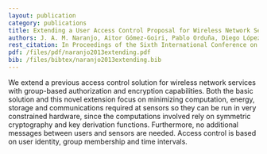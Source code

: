```yaml
--- 
layout: publication
category: publications
title: Extending a User Access Control Proposal for Wireless Network Services with Hierarchical User Credentials
authors: J. A. M. Naranjo, Aitor Gómez-Goiri, Pablo Orduña, Diego López-de-Ipiña, L. G. Casado
rest_citation: In Proceedings of the Sixth International Conference on Computational Intelligence in Security for Information Systems, <a href="http://gicap.ubu.es/cisis2013/home/home.shtml">CISIS 2013</a>, Salamanca, Spain, September 11-13, 2013. ISBN&#58; 978-3-319-01853-9. DOI&#58; <a href="http://link.springer.com/chapter/10.1007%2F978-3-319-01854-6_61">10.1007/978-3-319-01854-6_61</a>
pdf: /files/pdf/naranjo2013extending.pdf
bib: /files/bibtex/naranjo2013extending.bib
--- 
```


We extend a previous access control solution for wireless network services with group-based authorization and encryption capabilities.
Both the basic solution and this novel extension focus on minimizing computation, energy, storage and communications required at sensors so they can be run in very constrained hardware, since the computations involved rely on symmetric cryptography and key derivation functions.
Furthermore, no additional messages between users and sensors are needed.
Access control is based on user identity, group membership and time intervals.